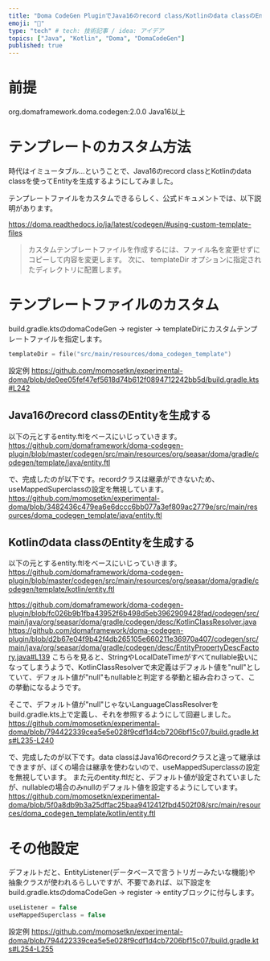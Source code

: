 ```yaml
---
title: "Doma CodeGen PluginでJava16のrecord class/Kotlinのdata classのEntityを生成する"
emoji: "🌊"
type: "tech" # tech: 技術記事 / idea: アイデア
topics: ["Java", "Kotlin", "Doma", "DomaCodeGen"]
published: true
---
```


# 前提

org.domaframework.doma.codegen:2.0.0
Java16以上

# テンプレートのカスタム方法

時代はイミュータブル…ということで、Java16のrecord classとKotlinのdata classを使ってEntityを生成するようにしてみました。

テンプレートファイルをカスタムできるらしく、公式ドキュメントでは、以下説明があります。

https://doma.readthedocs.io/ja/latest/codegen/#using-custom-template-files
> カスタムテンプレートファイルを作成するには、ファイル名を変更せずにコピーして内容を変更します。 次に、 templateDir オプションに指定されたディレクトリに配置します。

# テンプレートファイルのカスタム

build.gradle.ktsのdomaCodeGen -> register -> templateDirにカスタムテンプレートファイルを指定します。

```kotlin
templateDir = file("src/main/resources/doma_codegen_template")
```

設定例
https://github.com/momosetkn/experimental-doma/blob/de0ee05fef47ef5618d74b612f0894712242bb5d/build.gradle.kts#L242

## Java16のrecord classのEntityを生成する

以下の元とするentity.ftlをベースにいじっていきます。
https://github.com/domaframework/doma-codegen-plugin/blob/master/codegen/src/main/resources/org/seasar/doma/gradle/codegen/template/java/entity.ftl

で、完成したのが以下です。recordクラスは継承ができないため、useMappedSuperclassの設定を無視しています。
https://github.com/momosetkn/experimental-doma/blob/3482436c479ea6e6dccc6bb077a3ef809ac2779e/src/main/resources/doma_codegen_template/java/entity.ftl

## Kotlinのdata classのEntityを生成する

以下の元とするentity.ftlをベースにいじっていきます。
https://github.com/domaframework/doma-codegen-plugin/blob/master/codegen/src/main/resources/org/seasar/doma/gradle/codegen/template/kotlin/entity.ftl

https://github.com/domaframework/doma-codegen-plugin/blob/fc026b9b1fba43952f6b498d5eb3962909428fad/codegen/src/main/java/org/seasar/doma/gradle/codegen/desc/KotlinClassResolver.java
https://github.com/domaframework/doma-codegen-plugin/blob/d2b67e04f9b42f4db265105e660211e36970a407/codegen/src/main/java/org/seasar/doma/gradle/codegen/desc/EntityPropertyDescFactory.java#L139
こちらを見ると、StringやLocalDateTimeがすべてnullable扱いになってしまうようで、KotlinClassResolverで未定義はデフォルト値を"null"としていて、デフォルト値が"null"もnullableと判定する挙動と組み合わさって、この挙動になるようです。

そこで、デフォルト値が"null"じゃないLanguageClassResolverをbuild.gradle.kts上で定義し、それを参照するようにして回避しました。
https://github.com/momosetkn/experimental-doma/blob/794422339cea5e5e028f9cdf1d4cb7206bf15c07/build.gradle.kts#L235-L240

で、完成したのが以下です。data classはJava16のrecordクラスと違って継承はできますが、ぼくの場合は継承を使わないので、useMappedSuperclassの設定を無視しています。
また元のentity.ftlだと、デフォルト値が設定されていましたが、nullableの場合のみnullのデフォルト値を設定するようにしています。
https://github.com/momosetkn/experimental-doma/blob/5f0a8db9b3a25dffac25baa9412412fbd4502f08/src/main/resources/doma_codegen_template/kotlin/entity.ftl


# その他設定

デフォルトだと、EntityListener(データベースで言うトリガーみたいな機能)や抽象クラスが使われるらしいですが、不要であれば、以下設定をbuild.gradle.ktsのdomaCodeGen -> register -> entityブロックに付与します。

```kotlin
useListener = false
useMappedSuperclass = false
```

設定例
https://github.com/momosetkn/experimental-doma/blob/794422339cea5e5e028f9cdf1d4cb7206bf15c07/build.gradle.kts#L254-L255
